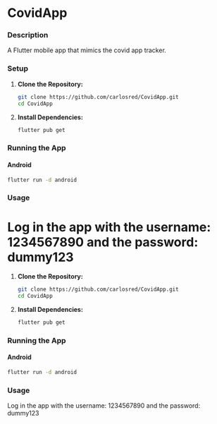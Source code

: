 # CovidApp

### Description

A Flutter mobile app that mimics the covid app tracker. 



### Setup


1. **Clone the Repository:**

    ```bash
    git clone https://github.com/carlosred/CovidApp.git
    cd CovidApp
    ```

2. **Install Dependencies:**

    ```bash
    flutter pub get
    ```

### Running the App

#### Android

```bash
flutter run -d android
```


### Usage

Log in the app with the username: 1234567890 and the password: dummy123
=======

1. **Clone the Repository:**

    ```bash
    git clone https://github.com/carlosred/CovidApp.git
    cd CovidApp
    ```

2. **Install Dependencies:**

    ```bash
    flutter pub get
    ```

### Running the App

#### Android

```bash
flutter run -d android
```


### Usage

Log in the app with the username: 1234567890 and the password: dummy123


